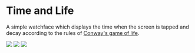 # Time and Life

A simple watchface which displays the time when the screen is tapped and decay according to the rules of [Conway's game of life](https://en.wikipedia.org/wiki/Conway%27s_Game_of_Life).

![](screenshot1.png)
![](screenshot2.png)
![](screenshot3.png)
